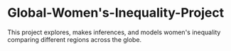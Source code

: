 # Global-Women's-Inequality-Project
This project explores, makes inferences, and models women's inequality comparing different regions across the globe.
